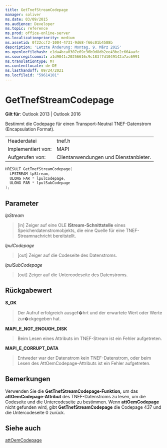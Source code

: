 ```yaml
---
title: GetTnefStreamCodepage
manager: soliver
ms.date: 03/09/2015
ms.audience: Developer
ms.topic: reference
ms.prod: office-online-server
ms.localizationpriority: medium
ms.assetid: 0f22ccf2-1004-4731-9d68-f66c01b4588b
description: 'Letzte Änderung: Montag, 9. März 2015'
ms.openlocfilehash: e1da4bca0307e69c36b9d8db2ee43be2c664aafc
ms.sourcegitcommit: a1d9041c20256616c9c183f7d1049142a7ac6991
ms.translationtype: MT
ms.contentlocale: de-DE
ms.lasthandoff: 09/24/2021
ms.locfileid: "59614101"
---
```

# <a name="gettnefstreamcodepage"></a>GetTnefStreamCodepage

  
  
**Gilt für**: Outlook 2013 | Outlook 2016 
  
Bestimmt die Codepage für einen Transport-Neutral TNEF-Datenstrom (Encapsulation Format).
  
|||
|:-----|:-----|
|Headerdatei  <br/> |tnef.h  <br/> |
|Implementiert von:  <br/> |MAPI  <br/> |
|Aufgerufen von:  <br/> |Clientanwendungen und Dienstanbieter.  <br/> |
   
```cpp
HRESULT GetTnefStreamCodepage(
  LPSTREAM lpStream,
  ULONG FAR * lpulCodepage,
  ULONG FAR * lpulSubCodepage
);
```

## <a name="parameters"></a>Parameter

 _lpStream_
  
> [in] Zeiger auf eine OLE **IStream-Schnittstelle** eines Speicherdatenstromobjekts, die eine Quelle für eine TNEF-Streamnachricht bereitstellt. 
    
 _lpulCodepage_
  
> [out] Zeiger auf die Codeseite des Datenstroms.
    
 _lpulSubCodepage_
  
> [out] Zeiger auf die Untercodeseite des Datenstroms.
    
## <a name="return-value"></a>Rückgabewert

 **S_OK**
  
> Der Aufruf erfolgreich ausgef�hrt und der erwartete Wert oder Werte zur�ckgegeben hat.
    
 **MAPI_E_NOT_ENOUGH_DISK**
  
> Beim Lesen eines Attributs im TNEF-Stream ist ein Fehler aufgetreten.
    
 **MAPI_E_CORRUPT_DATA**
  
> Entweder war der Datenstrom kein TNEF-Datenstrom, oder beim Lesen des AttOemCodepage-Attributs ist ein Fehler aufgetreten.
    
## <a name="remarks"></a>Bemerkungen

Verwenden Sie die **GetTnefStreamCodepage-Funktion,** um das **attOemCodepage-Attribut** des TNEF-Datenstroms zu lesen, um die Codeseite und die Untercodeseite zu bestimmen. Wenn **attOemCodepage** nicht gefunden wird, gibt **GetTnefStreamCodepage** die Codepage 437 und die Untercodeseite 0 zurück. 
  
## <a name="see-also"></a>Siehe auch



[attOemCodepage](https://msdn.microsoft.com/library/ee158667%28EXCHG.80%29.aspx)


